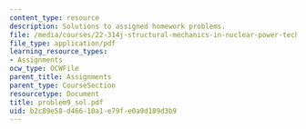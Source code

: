 ```yaml
---
content_type: resource
description: Solutions to assigned homework problems.
file: /media/courses/22-314j-structural-mechanics-in-nuclear-power-technology-fall-2006/b2c89e58d46610a1e79fe0a9d189d3b9_problem9_sol.pdf
file_type: application/pdf
learning_resource_types:
- Assignments
ocw_type: OCWFile
parent_title: Assignments
parent_type: CourseSection
resourcetype: Document
title: problem9_sol.pdf
uid: b2c89e58-d466-10a1-e79f-e0a9d189d3b9
---
```

